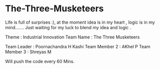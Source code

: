 # The-Three-Musketeers
Life is full of surprises :), at the moment idea is in my heart , logic is in my mind....... Just waiting for my luck to blend my idea and logic .


Theme : Industrial Innovation
Team Name : The Three Musketeers

Team Leader :  Poornachandra H Kashi
Team Member 2 : AKhel P
Team Member 3 : Shreyas M


Will push the code every 60 Mins.
